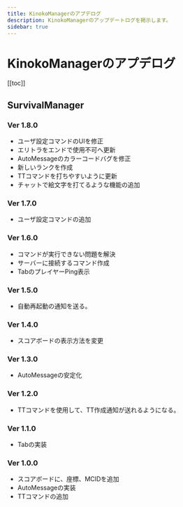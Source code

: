 ```yaml
---
title: KinokoManagerのアプデログ
description: KinokoManagerのアップデートログを掲示します。
sidebar: true
---
```

# KinokoManagerのアプデログ
[[toc]]

## SurvivalManager
### Ver 1.8.0
- ユーザ設定コマンドのUIを修正
- エリトラをエンドで使用不可へ更新
- AutoMessageのカラーコードバグを修正
- 新しいランクを作成
- TTコマンドを打ちやすいように更新
- チャットで絵文字を打てるような機能の追加

### Ver 1.7.0
- ユーザ設定コマンドの追加

### Ver 1.6.0
- コマンドが実行できない問題を解決
- サーバーに接続するコマンド作成
- TabのプレイヤーPing表示

### Ver 1.5.0
- 自動再起動の通知を送る。

### Ver 1.4.0
- スコアボードの表示方法を変更

### Ver 1.3.0
- AutoMessageの安定化

### Ver 1.2.0
- TTコマンドを使用して、TT作成通知が送れるようになる。

### Ver 1.1.0
- Tabの実装

### Ver 1.0.0
- スコアボードに、座標、MCIDを追加
- AutoMessageの実装
- TTコマンドの追加